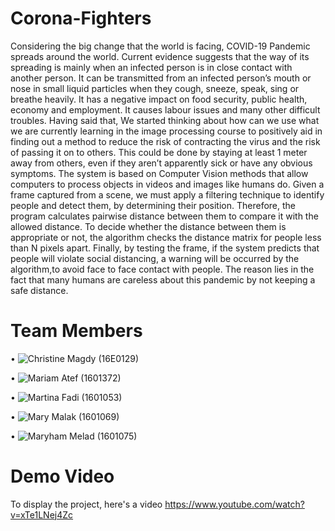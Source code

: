 # Corona-Fighters
Considering the big change that the world is facing, COVID-19 Pandemic spreads around the world.
Current evidence suggests that the way of its spreading is mainly when an infected person is in close contact with another person.
It can be transmitted from an infected person’s mouth or nose in small liquid particles when they cough, sneeze, speak, sing or breathe heavily.
It has a negative impact on food security, public health, economy and employment. It causes labour issues and many other difficult troubles.
Having said that, We started thinking about how can we use what we are currently learning in the image processing course to positively aid in finding out a method to reduce the risk of contracting the virus and the risk of passing it on to others.
This could be done by staying at least 1 meter away from others, even if they aren’t apparently sick or have any obvious symptoms.
The system is based on Computer Vision methods that allow computers to process objects in videos and images like humans do. 
Given a frame captured from a scene, we must apply a filtering technique to identify people and detect them, 
by determining their position. Therefore, the program calculates pairwise distance between them to compare it with the allowed distance. 
To decide whether the distance between them is appropriate or not, the algorithm checks the distance matrix for people less than N pixels apart.
Finally, by testing the frame, if the system predicts that people will violate social distancing, a warning will be occurred by the algorithm,to avoid face to face contact with people. 
The reason lies in the fact that many humans are careless about this pandemic by not keeping a safe distance.


# Team Members

•	![Christine Magdy](https://github.com/ChristineMagdy99) (16E0129)

•	![Mariam Atef](https://github.com/MariamGhaly1) (1601372)

•	![Martina Fadi](https://github.com/tinafadi99) (1601053)

•	![Mary Malak](https://github.com/MaryMalak)  (1601069)

•	![Maryham Melad](https://github.com/maryhammelad) (1601075)


# Demo Video

To display the project, here's a video https://www.youtube.com/watch?v=xTe1LNej4Zc

